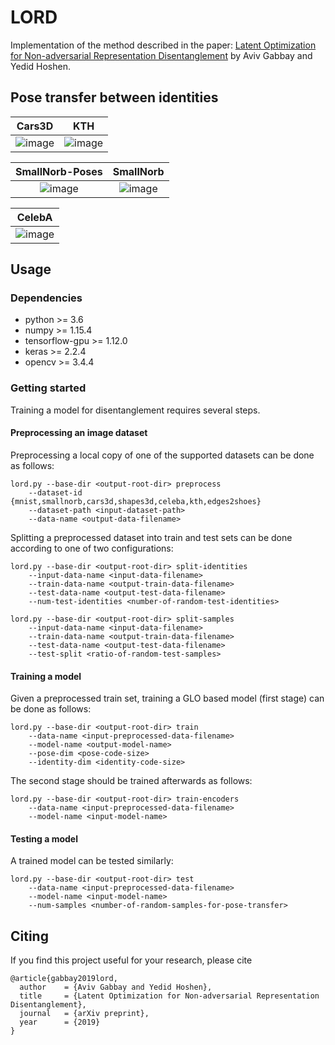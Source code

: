 # LORD
Implementation of the method described in the paper: [Latent Optimization for Non-adversarial Representation Disentanglement](http://www.vision.huji.ac.il/lord) by Aviv Gabbay and Yedid Hoshen.

## Pose transfer between identities
| Cars3D | KTH |
| :---: | :---: |
| ![image](http://www.vision.huji.ac.il/lord/img/cars3d/ours.png) | ![image](http://www.vision.huji.ac.il/lord/img/kth/ours.png) |

| SmallNorb-Poses | SmallNorb |
| :---: | :---: |
| ![image](http://www.vision.huji.ac.il/lord/img/smallnorb-poses/ours.png) | ![image](http://www.vision.huji.ac.il/lord/img/smallnorb/ours.png) |

| CelebA |
| :---: |
| ![image](http://www.vision.huji.ac.il/lord/img/celeba/ours.png) |


## Usage
### Dependencies
* python >= 3.6
* numpy >= 1.15.4
* tensorflow-gpu >= 1.12.0
* keras >= 2.2.4
* opencv >= 3.4.4

### Getting started
Training a model for disentanglement requires several steps.

#### Preprocessing an image dataset
Preprocessing a local copy of one of the supported datasets can be done as follows:
```
lord.py --base-dir <output-root-dir> preprocess
    --dataset-id {mnist,smallnorb,cars3d,shapes3d,celeba,kth,edges2shoes}
    --dataset-path <input-dataset-path>
    --data-name <output-data-filename>
```

Splitting a preprocessed dataset into train and test sets can be done according to one of two configurations:
```
lord.py --base-dir <output-root-dir> split-identities
    --input-data-name <input-data-filename>
    --train-data-name <output-train-data-filename>
    --test-data-name <output-test-data-filename>
    --num-test-identities <number-of-random-test-identities>
```

```
lord.py --base-dir <output-root-dir> split-samples
    --input-data-name <input-data-filename>
    --train-data-name <output-train-data-filename>
    --test-data-name <output-test-data-filename>
    --test-split <ratio-of-random-test-samples>
```

#### Training a model
Given a preprocessed train set, training a GLO based model (first stage) can be done as follows:
```
lord.py --base-dir <output-root-dir> train
    --data-name <input-preprocessed-data-filename>
    --model-name <output-model-name>
    --pose-dim <pose-code-size>
    --identity-dim <identity-code-size>
```

The second stage should be trained afterwards as follows:
```
lord.py --base-dir <output-root-dir> train-encoders
    --data-name <input-preprocessed-data-filename>
    --model-name <input-model-name>
```

#### Testing a model
A trained model can be tested similarly:
```
lord.py --base-dir <output-root-dir> test
    --data-name <input-preprocessed-data-filename>
    --model-name <input-model-name>
    --num-samples <number-of-random-samples-for-pose-transfer>
```

## Citing
If you find this project useful for your research, please cite
```
@article{gabbay2019lord,
  author    = {Aviv Gabbay and Yedid Hoshen},
  title     = {Latent Optimization for Non-adversarial Representation Disentanglement},
  journal   = {arXiv preprint},
  year      = {2019}
}
```